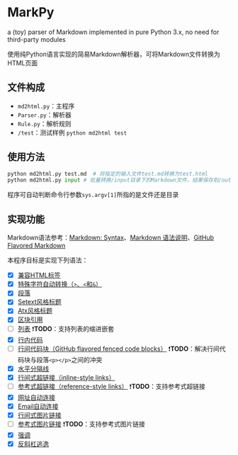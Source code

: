 # MarkPy
a (toy) parser of Markdown implemented in pure Python 3.x, no need for third-party modules

使用纯Python语言实现的简易Markdown解析器，可将Markdown文件转换为HTML页面

## 文件构成

+ `md2html.py`：主程序
+ `Parser.py`：解析器
+ `Rule.py`：解析规则
+ `/test`：测试样例 `python md2html test`

## 使用方法

``` python
python md2html.py test.md  # 将指定的输入文件test.md转换为test.html
python md2html.py input # 批量转换/input目录下的Markdown文件，结果保存到/output目录
```

程序可自动判断命令行参数`sys.argv[1]`所指的是文件还是目录

## 实现功能

Markdown语法参考：[Markdown: Syntax](http://daringfireball.net/projects/markdown/syntax)、[Markdown 语法说明](http://wowubuntu.com/markdown/index.html)、[GitHub Flavored Markdown](https://help.github.com/articles/github-flavored-markdown)

本程序目标是实现下列语法：

- [x] [兼容HTML标签](http://daringfireball.net/projects/markdown/syntax#html)
- [x] [特殊字符自动转换（`>`、`<`和`&`）](http://daringfireball.net/projects/markdown/syntax#autoescape)
- [x] [段落](http://daringfireball.net/projects/markdown/syntax#p)
- [x] [Setext风格标题](http://daringfireball.net/projects/markdown/syntax#header)
- [x] [Atx风格标题](http://daringfireball.net/projects/markdown/syntax#header)
- [x] [区块引用](http://daringfireball.net/projects/markdown/syntax#blockquote)
- [ ] [列表](http://daringfireball.net/projects/markdown/syntax#list)   :exclamation:**TODO**：支持列表的缩进嵌套
- [x] [行内代码](http://daringfireball.net/projects/markdown/syntax#code)
- [ ] [行间代码块（GitHub flavored fenced code blocks）](https://help.github.com/articles/github-flavored-markdown/#fenced-code-blocks)  :exclamation:**TODO**：解决行间代码块与段落`<p></p>`之间的冲突
- [x] [水平分隔线](http://daringfireball.net/projects/markdown/syntax#hr)
- [x] [行间式超链接（inline-style links）](http://daringfireball.net/projects/markdown/syntax#link)
- [ ] [参考式超链接（reference-style links）](http://daringfireball.net/projects/markdown/syntax#link)   :exclamation:**TODO**：支持参考式超链接
- [x] [网址自动连接](http://daringfireball.net/projects/markdown/syntax#autolink)
- [x] [Email自动连接](http://daringfireball.net/projects/markdown/syntax#autolink)
- [x] [行间式图片链接](http://daringfireball.net/projects/markdown/syntax#img)
- [ ] [参考式图片链接](http://daringfireball.net/projects/markdown/syntax#img)    :exclamation:**TODO**：支持参考式图片链接
- [x] [强调](http://daringfireball.net/projects/markdown/syntax#em)
- [x] [反斜杠逃逸](http://daringfireball.net/projects/markdown/syntax#backslash)